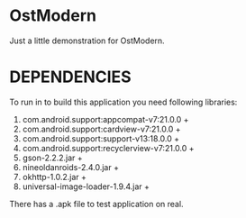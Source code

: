# OstModern
Just a little demonstration for OstModern. 

DEPENDENCIES
==============

To run in to build this application you need following libraries:

1. com.android.support:appcompat-v7:21.0.0 +
2. com.android.support:cardview-v7:21.0.0 +
3. com.android.support:support-v13:18.0.0 +
4. com.android.support:recyclerview-v7:21.0.0 +
5. gson-2.2.2.jar +
6. nineoldanroids-2.4.0.jar +
7. okhttp-1.0.2.jar +
8. universal-image-loader-1.9.4.jar +

There has a .apk file to test application on real.

